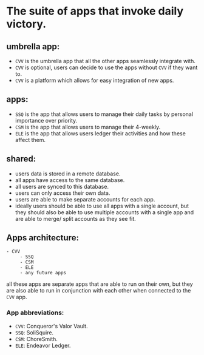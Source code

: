 # The suite of apps that invoke daily victory.

## umbrella app:

- `CVV` is the umbrella app that all the other apps seamlessly integrate with.
- `CVV` is optional, users can decide to use the apps without `CVV` if they want to.
- `CVV` is a platform which allows for easy integration of new apps.

## apps:

- `SSQ` is the app that allows users to manage their daily tasks by personal importance over priority.
- `CSM` is the app that allows users to manage their 4-weekly.
- `ELE` is the app that allows users ledger their activities and how these affect them.

## shared:

- users data is stored in a remote database.
- all apps have access to the same database.
- all users are synced to this database.
- users can only access their own data.
- users are able to make separate accounts for each app.
- ideally users should be able to use all apps with a single account, but they should also be able to use multiple accounts with a single app and are able to merge/ split accounts as they see fit.

## Apps architecture:

    - CVV
         - SSQ
         - CSM
         - ELE
         - any future apps

all these apps are separate apps that are able to run on their own, but they are also able to run in conjunction with each other when connected to the `CVV` app.

### App abbreviations:

- `CVV`: Conqueror's Valor Vault.
- `SSQ`: SoliSquire.
- `CSM`: ChoreSmith.
- `ELE`: Endeavor Ledger.
